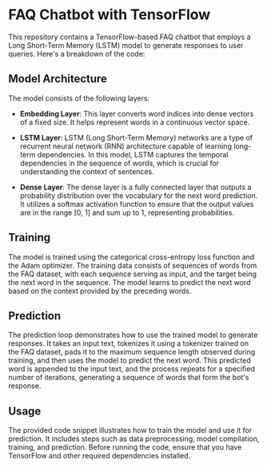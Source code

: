 # FAQ Chatbot with TensorFlow

This repository contains a TensorFlow-based FAQ chatbot that employs a Long Short-Term Memory (LSTM) model to generate responses to user queries. Here's a breakdown of the code:

## Model Architecture

The model consists of the following layers:

- **Embedding Layer**: This layer converts word indices into dense vectors of a fixed size. It helps represent words in a continuous vector space.
  
- **LSTM Layer**: LSTM (Long Short-Term Memory) networks are a type of recurrent neural network (RNN) architecture capable of learning long-term dependencies. In this model, LSTM captures the temporal dependencies in the sequence of words, which is crucial for understanding the context of sentences.
  
- **Dense Layer**: The dense layer is a fully connected layer that outputs a probability distribution over the vocabulary for the next word prediction. It utilizes a softmax activation function to ensure that the output values are in the range [0, 1] and sum up to 1, representing probabilities.

## Training

The model is trained using the categorical cross-entropy loss function and the Adam optimizer. The training data consists of sequences of words from the FAQ dataset, with each sequence serving as input, and the target being the next word in the sequence. The model learns to predict the next word based on the context provided by the preceding words.

## Prediction

The prediction loop demonstrates how to use the trained model to generate responses. It takes an input text, tokenizes it using a tokenizer trained on the FAQ dataset, pads it to the maximum sequence length observed during training, and then uses the model to predict the next word. This predicted word is appended to the input text, and the process repeats for a specified number of iterations, generating a sequence of words that form the bot's response.

## Usage

The provided code snippet illustrates how to train the model and use it for prediction. It includes steps such as data preprocessing, model compilation, training, and prediction. Before running the code, ensure that you have TensorFlow and other required dependencies installed.
